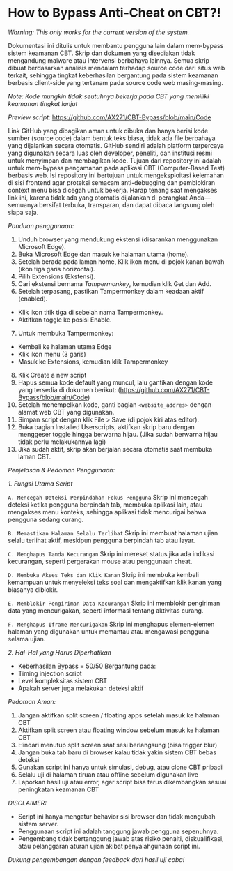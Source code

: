 # How to Bypass Anti-Cheat on CBT?!

_Warning: This only works for the current version of the system._

Dokumentasi ini ditulis untuk membantu pengguna lain dalam mem-bypass sistem keamanan CBT.
Skrip dan dokumen yang disediakan tidak mengandung malware atau intervensi berbahaya lainnya. Semua skrip dibuat berdasarkan analisis mendalam terhadap source code dari situs web terkait, sehingga tingkat keberhasilan bergantung pada sistem keamanan berbasis client-side yang tertanam pada source code web masing-masing.

*Note: Kode mungkin tidak seutuhnya bekerja pada CBT yang memiliki keamanan tingkat lanjut*

_Preview script:_
https://github.com/AX271/CBT-Bypass/blob/main/Code

Link GitHub yang dibagikan aman untuk dibuka dan hanya berisi kode sumber (source code) dalam bentuk teks biasa, tidak ada file berbahaya yang dijalankan secara otomatis. GitHub sendiri adalah platform terpercaya yang digunakan secara luas oleh developer, peneliti, dan institusi resmi untuk menyimpan dan membagikan kode. Tujuan dari repository ini adalah untuk mem-bypass pengamanan pada aplikasi CBT (Computer-Based Test) berbasis web. Isi repository ini bertujuan untuk mengeksploitasi kelemahan di sisi frontend agar proteksi semacam anti-debugging dan pemblokiran context menu bisa dicegah untuk bekerja. Harap tenang saat mengakses link ini, karena tidak ada yang otomatis dijalankan di perangkat Anda—semuanya bersifat terbuka, transparan, dan dapat dibaca langsung oleh siapa saja.

*Panduan penggunaan:*

1. Unduh browser yang mendukung ekstensi (disarankan menggunakan Microsoft Edge).
2. Buka Microsoft Edge dan masuk ke halaman utama (home).
3. Setelah berada pada laman home, Klik ikon menu di pojok kanan bawah (ikon tiga garis horizontal).
4. Pilih Extensions (Ekstensi).
5. Cari ekstensi bernama _Tampermonkey_, kemudian klik Get dan Add.
6. Setelah terpasang, pastikan Tampermonkey dalam keadaan aktif (enabled).
- Klik ikon titik tiga di sebelah nama Tampermonkey.
- Aktifkan toggle ke posisi Enable.
7. Untuk membuka Tampermonkey:
- Kembali ke halaman utama Edge
- Klik ikon menu (3 garis)
- Masuk ke Extensions, kemudian klik Tampermonkey
8. Klik Create a new script
9. Hapus semua kode default yang muncul, lalu gantikan dengan kode yang tersedia di dokumen berikut: (https://github.com/AX271/CBT-Bypass/blob/main/Code)
10. Setelah menempelkan kode, ganti bagian ```<website_addres>``` dengan alamat web CBT yang digunakan.
11. Simpan script dengan klik File > Save (di pojok kiri atas editor).
12. Buka bagian Installed Userscripts, aktifkan skrip baru dengan menggeser toggle hingga berwarna hijau. (Jika sudah berwarna hijau tidak perlu melakukannya lagi)
13. Jika sudah aktif, skrip akan berjalan secara otomatis saat membuka laman CBT.

*Penjelasan & Pedoman Penggunaan:*

_1. Fungsi Utama Script_

 ```A. Mencegah Deteksi Perpindahan Fokus Pengguna``` 
Skrip ini mencegah deteksi ketika pengguna berpindah tab, membuka aplikasi lain, atau mengakses menu konteks, sehingga aplikasi tidak mencurigai bahwa pengguna sedang curang.

 ```B. Memastikan Halaman Selalu Terlihat``` 
Skrip ini membuat halaman ujian selalu terlihat aktif, meskipun pengguna berpindah tab atau layar.

 ```C. Menghapus Tanda Kecurangan``` 
Skrip ini mereset status jika ada indikasi kecurangan, seperti pergerakan mouse atau penggunaan cheat.

 ```D. Membuka Akses Teks dan Klik Kanan``` 
Skrip ini membuka kembali kemampuan untuk menyeleksi teks soal dan mengaktifkan klik kanan yang biasanya diblokir.

 ```E. Memblokir Pengiriman Data Kecurangan``` 
Skrip ini memblokir pengiriman data yang mencurigakan, seperti informasi tentang aktivitas curang.

 ```F. Menghapus Iframe Mencurigakan``` 
Skrip ini menghapus elemen-elemen halaman yang digunakan untuk memantau atau mengawasi pengguna selama ujian.

_2. Hal-Hal yang Harus Diperhatikan_
- Keberhasilan Bypass = 50/50
Bergantung pada:
- Timing injection script
- Level kompleksitas sistem CBT
- Apakah server juga melakukan deteksi aktif

_Pedoman Aman:_
1. Jangan aktifkan split screen / floating apps setelah masuk ke halaman CBT
2. Aktifkan split screen atau floating window sebelum masuk ke halaman CBT
3. Hindari menutup split screen saat sesi berlangsung (bisa trigger blur)
4. Jangan buka tab baru di browser kalau tidak yakin sistem CBT bebas deteksi
5. Gunakan script ini hanya untuk simulasi, debug, atau clone CBT pribadi
6. Selalu uji di halaman tiruan atau offline sebelum digunakan live
7. Laporkan hasil uji atau error, agar script bisa terus dikembangkan sesuai peningkatan keamanan CBT

_DISCLAIMER:_
- Script ini hanya mengatur behavior sisi browser dan tidak mengubah sistem server.
- Penggunaan script ini adalah tanggung jawab pengguna sepenuhnya.
- Pengembang tidak bertanggung jawab atas risiko penalti, diskualifikasi, atau pelanggaran aturan ujian akibat penyalahgunaan script ini.

_Dukung pengembangan dengan feedback dari hasil uji coba!_
